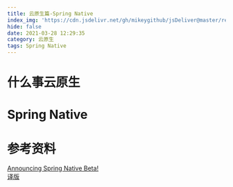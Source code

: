 ```yaml
---
title: 云原生篇-Spring Native
index_img: 'https://cdn.jsdelivr.net/gh/mikeygithub/jsDeliver@master/resource/img/spring-native.png'
hide: false
date: 2021-03-28 12:29:35
category: 云原生
tags: Spring Native
---
```


# 什么事云原生

# Spring Native

# 参考资料

[Announcing Spring Native Beta!](https://spring.io/blog/2021/03/11/announcing-spring-native-beta)  
[译版](https://jishuin.proginn.com/p/763bfbd4d072)